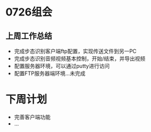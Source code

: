# 0726组会

## 上周工作总结

- 完成步态识别客户端ftp配置，实现传送文件到另一PC
- 完成步态识别音频视频基本控制，开始/结束，并导出视频
- 配置服务器环境，可以通过putty进行访问
- 配置FTP服务器端环境...未完成

# 下周计划

- 完善客户端功能
- ...